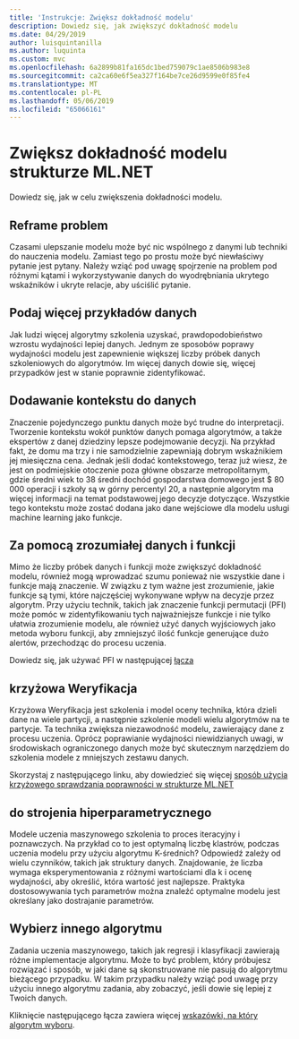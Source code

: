 ```yaml
---
title: 'Instrukcje: Zwiększ dokładność modelu'
description: Dowiedz się, jak zwiększyć dokładność modelu
ms.date: 04/29/2019
author: luisquintanilla
ms.author: luquinta
ms.custom: mvc
ms.openlocfilehash: 6a2899b81fa165dc1bed759079c1ae8506b983e8
ms.sourcegitcommit: ca2ca60e6f5ea327f164be7ce26d9599e0f85fe4
ms.translationtype: MT
ms.contentlocale: pl-PL
ms.lasthandoff: 05/06/2019
ms.locfileid: "65066161"
---
```

# <a name="improve-mlnet-model-accuracy"></a>Zwiększ dokładność modelu strukturze ML.NET

Dowiedz się, jak w celu zwiększenia dokładności modelu. 

## <a name="reframe-the-problem"></a>Reframe problem

Czasami ulepszanie modelu może być nic wspólnego z danymi lub techniki do nauczenia modelu. Zamiast tego po prostu może być niewłaściwy pytanie jest pytany. Należy wziąć pod uwagę spojrzenie na problem pod różnymi kątami i wykorzystywanie danych do wyodrębniania ukrytego wskaźników i ukryte relacje, aby uściślić pytanie.

## <a name="provide-more-data-samples"></a>Podaj więcej przykładów danych

Jak ludzi więcej algorytmy szkolenia uzyskać, prawdopodobieństwo wzrostu wydajności lepiej danych. Jednym ze sposobów poprawy wydajności modelu jest zapewnienie większej liczby próbek danych szkoleniowych do algorytmów. Im więcej danych dowie się, więcej przypadków jest w stanie poprawnie zidentyfikować. 

## <a name="add-context-to-the-data"></a>Dodawanie kontekstu do danych

Znaczenie pojedynczego punktu danych może być trudne do interpretacji. Tworzenie kontekstu wokół punktów danych pomaga algorytmów, a także ekspertów z danej dziedziny lepsze podejmowanie decyzji. Na przykład fakt, że domu ma trzy i nie samodzielnie zapewniają dobrym wskaźnikiem jej miesięczna cena. Jednak jeśli dodać kontekstowego, teraz już wiesz, że jest on podmiejskie otoczenie poza główne obszarze metropolitarnym, gdzie średni wiek to 38 średni dochód gospodarstwa domowego jest $ 80 000 operacji i szkoły są w górny percentyl 20, a następnie algorytm ma więcej informacji na temat podstawowej jego decyzje dotyczące. Wszystkie tego kontekstu może zostać dodana jako dane wejściowe dla modelu usługi machine learning jako funkcje. 

## <a name="use-meaningful-data-and-features"></a>Za pomocą zrozumiałej danych i funkcji

Mimo że liczby próbek danych i funkcji może zwiększyć dokładność modelu, również mogą wprowadzać szumu ponieważ nie wszystkie dane i funkcje mają znaczenie. W związku z tym ważne jest zrozumienie, jakie funkcje są tymi, które najczęściej wykonywane wpływ na decyzje przez algorytm. Przy użyciu technik, takich jak znaczenie funkcji permutacji (PFI) może pomóc w zidentyfikowaniu tych najważniejsze funkcje i nie tylko ułatwia zrozumienie modelu, ale również użyć danych wyjściowych jako metoda wyboru funkcji, aby zmniejszyć ilość funkcje generujące dużo alertów, przechodząc do procesu uczenia. 

Dowiedz się, jak używać PFI w następującej [łącza](../how-to-guides/explain-machine-learning-model-permutation-feature-importance-ml-net.md)

## <a name="cross-validation"></a>krzyżowa Weryfikacja

Krzyżowa Weryfikacja jest szkolenia i model oceny technika, która dzieli dane na wiele partycji, a następnie szkolenie modeli wielu algorytmów na te partycje. Ta technika zwiększa niezawodność modelu, zawierający dane z procesu uczenia. Oprócz poprawianie wydajności niewidzianych uwagi, w środowiskach ograniczonego danych może być skutecznym narzędziem do szkolenia modele z mniejszych zestawu danych.

Skorzystaj z następującego linku, aby dowiedzieć się więcej [sposób użycia krzyżowego sprawdzania poprawności w strukturze ML.NET](../how-to-guides/train-machine-learning-model-cross-validation-ml-net.md)

## <a name="hyperparameter-tuning"></a>do strojenia hiperparametrycznego

Modele uczenia maszynowego szkolenia to proces iteracyjny i poznawczych. Na przykład co to jest optymalną liczbę klastrów, podczas uczenia modelu przy użyciu algorytmu K-średnich? Odpowiedź zależy od wielu czynników, takich jak struktury danych. Znajdowanie, że liczba wymaga eksperymentowania z różnymi wartościami dla k i ocenę wydajności, aby określić, która wartość jest najlepsze. Praktyka dostosowywania tych parametrów można znaleźć optymalne modelu jest określany jako dostrajanie parametrów. 

## <a name="choose-a-different-algorithm"></a>Wybierz innego algorytmu

Zadania uczenia maszynowego, takich jak regresji i klasyfikacji zawierają różne implementacje algorytmu. Może to być problem, który próbujesz rozwiązać i sposób, w jaki dane są skonstruowane nie pasują do algorytmu bieżącego przypadku. W takim przypadku należy wziąć pod uwagę przy użyciu innego algorytmu zadania, aby zobaczyć, jeśli dowie się lepiej z Twoich danych. 

Kliknięcie następującego łącza zawiera więcej [wskazówki, na który algorytm wyboru](../how-to-choose-an-ml-net-algorithm.md). 
 
